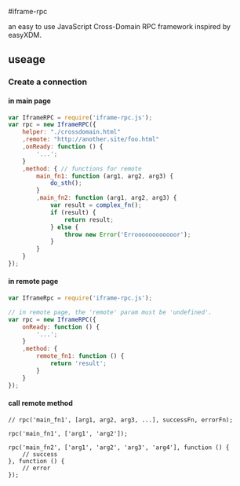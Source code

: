 #iframe-rpc

an easy to use JavaScript Cross-Domain RPC framework inspired by easyXDM.

## useage

### Create a connection

#### in main page
```javascript
var IframeRPC = require('iframe-rpc.js');
var rpc = new IframeRPC({
    helper: "./crossdomain.html"
    ,remote: "http://another.site/foo.html"
    ,onReady: function () {
        '...';
    }
    ,method: { // functions for remote
        main_fn1: function (arg1, arg2, arg3) {
            do_sth();
        }
        ,main_fn2: function (arg1, arg2, arg3) {
            var result = complex_fn();
            if (result) {
                return result;
            } else {
                throw new Error('Erroooooooooooor');
            }
        }
    }
});
```

#### in remote page
```javascript
var IframeRpc = require('iframe-rpc.js');

// in remote page, the 'remote' param must be 'undefined'.
var rpc = new IframeRPC({
    onReady: function () {
        '...';
    }
    ,method: {
        remote_fn1: function () {
            return 'result';
        }
    }
});
```

#### call remote method
```
// rpc('main_fn1', [arg1, arg2, arg3, ...], successFn, errorFn);

rpc('main_fn1', ['arg1', 'arg2']);

rpc('main_fn2', ['arg1', 'arg2', 'arg3', 'arg4'], function () {
    // success
}, function () {
    // error
});

```